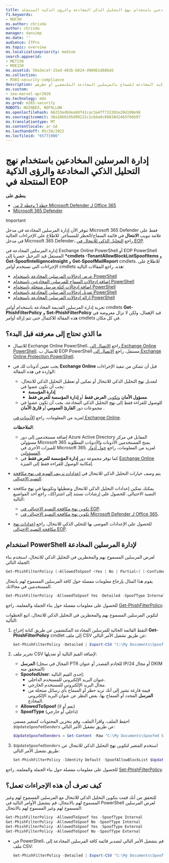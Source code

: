 ```yaml
---
title: إدارة المرسلين المخادعين باستخدام نهج التحليل الذكي المخادعة والرؤى الذكية المنتحلة
f1.keywords:
- NOCSH
ms.author: chrisda
author: chrisda
manager: dansimp
ms.date: ''
audience: ITPro
ms.topic: overview
ms.localizationpriority: medium
search.appverid:
- MET150
- MOE150
ms.assetid: 59a3ecaf-15ed-483b-b824-d98961d88bdd
ms.collection:
- M365-security-compliance
description: يمكن للمسؤولين معرفة كيفية استخدام نهج التحليل الذكي المخادعة والرؤى الذكية المخادعة للسماح بالمرسلين المخادعة المكتشفين أو حظرهم.
ms.custom:
- seo-marvel-apr2020
ms.technology: mdo
ms.prod: m365-security
ROBOTS: NOINDEX, NOFOLLOW
ms.openlocfilehash: 66253ed6deab0f41cac3a4ff732201e20d100e98
ms.sourcegitcommit: 38a18b0195d99222c2c6da0c80838d24b5f66b97
ms.translationtype: MT
ms.contentlocale: ar-SA
ms.lasthandoff: 05/28/2022
ms.locfileid: "65771986"
---
```

# <a name="manage-spoofed-senders-using-the-spoof-intelligence-policy-and-spoof-intelligence-insight-in-eop"></a>إدارة المرسلين المخادعين باستخدام نهج التحليل الذكي المخادعة والرؤى الذكية المنتحلة في EOP

**ينطبق على**
- [خطة 1 وخطة 2 من Microsoft Defender لـ Office 365](defender-for-office-365.md)
- [Microsoft 365 Defender](../defender/microsoft-365-defender.md)

> [!IMPORTANT]
> تتوفر الآن إدارة المرسلين المخادعة في مدخل Microsoft 365 Defender فقط على علامة تبويب **الانتحال** في قائمة السماح/الحظر للمستأجر. للاطلاع على الإجراءات الحالية في مدخل Microsoft 365 Defender، راجع [التحليل الذكي للانتحال في EOP](learn-about-spoof-intelligence.md).
>
> إدارة المرسلين المخادعة في Exchange Online PowerShell أو EOP PowerShell المستقل قيد الترحيل حصريا إلى **\*cmdlets -TenantAllowBlockListSpoofItems** و **Get-SpoofIntelligenceInsight** و **Get-SpoofMailReport** cmdlets. للاطلاع على الإجراءات التي تستخدم أوامر cmdlets هذه، راجع المقالات التالية:
>
> - [عرض إدخالات المرسلين المخادعة باستخدام PowerShell](tenant-allow-block-list.md#view-spoofed-sender-entries)
> - [إضافة إدخالات السماح للمرسلين المخادعين باستخدام PowerShell](manage-tenant-allows.md#add-spoofed-sender-allow-entries-using-powershell)
> - [إضافة إدخالات كتلة مرسل منتحلة باستخدام PowerShell](manage-tenant-blocks.md#add-spoofed-sender-block-entries)
> - [تعديل إدخالات المرسلين المخادعة باستخدام PowerShell](modify-remove-entries-tenant-allow-block.md#modify-allow-or-block-spoofed-sender-entries-from-the-tenant-allowblock-list)
> - [إزالة إدخالات المرسلين المخادعة باستخدام PowerShell](modify-remove-entries-tenant-allow-block.md#remove-allow-or-block-spoofed-sender-entries-from-the-tenant-allowblock-list)
>
> تجربة إدارة المرسلين القديمة المخادعة باستخدام أوامر cmdlets **Get-PhishFilterPolicy** و **Set-PhishFilterPolicy** قيد الإهمال، ولكن لا تزال معروضة في هذه المقالة للاكتمال حتى تتم إزالة أوامر cmdlets في كل مكان.

## <a name="what-do-you-need-to-know-before-you-begin"></a>ما الذي تحتاج إلى معرفته قبل البدء؟

- للاتصال Exchange Online PowerShell، راجع [الاتصال إلى Exchange Online PowerShell](/powershell/exchange/connect-to-exchange-online-powershell). للاتصال ب EOP PowerShell مستقل، راجع [الاتصال إلى Exchange Online Protection PowerShell](/powershell/exchange/connect-to-exchange-online-protection-powershell).

- يجب تعيين أذونات لك في **Exchange Online** قبل أن تتمكن من تنفيذ الإجراءات الواردة في هذه المقالة:
  - لتعديل نهج التحليل الذكي للانتحال أو تمكين أو تعطيل التحليل الذكي للانتحال، يجب أن تكون عضوا في:
    - **إدارة المؤسسة**
    - **مسؤول الأمان** <u>وتكوين</u> **العرض فقط** أو **إدارة المؤسسة للعرض فقط**.
  - للوصول للقراءة فقط إلى نهج التحليل الذكي المخادعة، يجب أن تكون عضوا في مجموعات دور **القارئ العمومي** أو **قارئ الأمان** .

  لمزيد من المعلومات، راجع [الأذونات في Exchange Online](/exchange/permissions-exo/permissions-exo).

  **الملاحظات**:

  - إضافة مستخدمين إلى دور Azure Active Directory المقابل في مركز مسؤولي Microsoft 365 يمنح المستخدمين الأذونات _والأذونات_ المطلوبة للميزات الأخرى في Microsoft 365. لمزيد من المعلومات، راجع [حول أدوار المسؤولين](../../admin/add-users/about-admin-roles.md).
  - كما توفر مجموعة دور **إدارة المؤسسة للعرض فقط** في [Exchange Online](/Exchange/permissions-exo/permissions-exo#role-groups) إمكانية الوصول للقراءة فقط إلى الميزة.

- يتم وصف خيارات التحليل الذكي للانتحال في [إعدادات تزييف الهوية في نهج مكافحة التصيد الاحتيالي](set-up-anti-phishing-policies.md#spoof-settings).

- يمكنك تمكين إعدادات التحليل الذكي للانتحال وتعطيلها وتكوينها في نهج مكافحة التصيد الاحتيالي. للحصول على إرشادات تستند إلى اشتراكك، راجع أحد المواضيع التالية:

  - [تكوين نهج مكافحة التصيد الاحتيالي في EOP](configure-anti-phishing-policies-eop.md).
  - [تكوين نهج مكافحة التصيد الاحتيالي في Microsoft Defender لـ Office 365](configure-mdo-anti-phishing-policies.md).

- للحصول على الإعدادات الموصى بها للتحلي الذكي للانتحال، راجع [إعدادات نهج مكافحة التصيد الاحتيالي EOP](recommended-settings-for-eop-and-office365.md#eop-anti-phishing-policy-settings).

## <a name="use-powershell-to-manage-spoofed-senders"></a>استخدام PowerShell لإدارة المرسلين المخادعة

لعرض المرسلين المسموح بهم والمحظرين في التحليل الذكي للانتحال، استخدم بناء الجملة التالي:

```powershell
Get-PhishFilterPolicy [-AllowedToSpoof <Yes | No | Partial>] [-ConfidenceLevel <Low | High>] [-DecisionBy <Admin | SpoofProtection>] [-Detailed] [-SpoofType <Internal | External>]
```

يقوم هذا المثال بإرجاع معلومات مفصلة حول كافة المرسلين المسموح لهم بانتحال المستخدمين في مجالاتك.

```powershell
Get-PhishFilterPolicy -AllowedToSpoof Yes -Detailed -SpoofType Internal
```

للحصول على معلومات مفصلة حول بناء الجملة والمعلمة، راجع [Get-PhishFilterPolicy](/powershell/module/exchange/get-phishfilterpolicy).

لتكوين المرسلين المسموح بهم والمحظرين في التحليل الذكي للانتحال، اتبع الخطوات التالية:

1. التقط القائمة الحالية للمرسلين المخادعة المكتشفين عن طريق كتابة إخراج **Get-PhishFilterPolicy** cmdlet إلى ملف CSV عن طريق تشغيل الأمر التالي:

   ```powershell
   Get-PhishFilterPolicy -Detailed | Export-CSV "C:\My Documents\Spoofed Senders.csv"
   ```

2. تحرير ملف CSV لإضافة القيم التالية أو تعديلها:
   - **المرسل** (المجال في سجل PTR للخادم المصدر أو عنوان IP/24 أو مجال DKIM المتحقق منه)
   - **SpoofedUser**: إحدى القيم التالية:
     - عنوان البريد الإلكتروني للمستخدم الداخلي.
     - مجال البريد الإلكتروني للمستخدم الخارجي.
     - قيمة فارغة تشير إلى أنك تريد حظر أو السماح بأي رسائل منتحلة من **المرسل** المحدد أو السماح بها، بغض النظر عن عنوان البريد الإلكتروني المخادع.
   - **AllowedToSpoof** (نعم أو لا)
   - **SpoofType** (داخلي أو خارجي)

   احفظ الملف، واقرأ الملف، وقم بتخزين المحتويات كمتغير مسمى `$UpdateSpoofedSenders` عن طريق تشغيل الأمر التالي:

   ```powershell
   $UpdateSpoofedSenders = Get-Content -Raw "C:\My Documents\Spoofed Senders.csv"
   ```

3. `$UpdateSpoofedSenders` استخدم المتغير لتكوين نهج التحليل الذكي للانتحال عن طريق تشغيل الأمر التالي:

   ```powershell
   Set-PhishFilterPolicy -Identity Default -SpoofAllowBlockList $UpdateSpoofedSenders
   ```

للحصول على معلومات مفصلة حول بناء الجملة والمعلمة، راجع [Set-PhishFilterPolicy](/powershell/module/exchange/set-phishfilterpolicy).

## <a name="how-do-you-know-these-procedures-worked"></a>كيف تعرف أن هذه الإجراءات تعمل؟

للتحقق من أنك قمت بتكوين التحليل الذكي للانتحال مع المرسلين المسموح لهم وغير المسموح لهم بالانتحال، قم بتشغيل الأوامر التالية في PowerShell لعرض المرسلين المسموح لهم وغير المسموح لهم بالانتحال:

  ```powershell
  Get-PhishFilterPolicy -AllowedToSpoof Yes -SpoofType Internal
  Get-PhishFilterPolicy -AllowedToSpoof No -SpoofType Internal
  Get-PhishFilterPolicy -AllowedToSpoof Yes -SpoofType External
  Get-PhishFilterPolicy -AllowedToSpoof No -SpoofType External
  ```

- في PowerShell، قم بتشغيل الأمر التالي لتصدير قائمة كافة المرسلين المخادعة إلى ملف CSV:

   ```powershell
   Get-PhishFilterPolicy -Detailed | Export-CSV "C:\My Documents\Spoofed Senders.csv"
   ```
